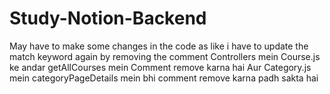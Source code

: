 # Study-Notion-Backend


May have to make some changes in the code as like i have to update the match keyword again by removing the comment
Controllers mein Course.js ke andar getAllCourses mein Comment remove karna hai
Aur Category.js mein categoryPageDetails mein bhi comment remove karna padh sakta hai
